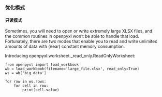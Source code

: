 ### 优化模式

#### 只读模式

Sometimes, you will need to open or write extremely large XLSX files, and the common routines in openpyxl won’t be able to handle that load. Fortunately, there are two modes that enable you to read and write unlimited amounts of data with (near) constant memory consumption.

Introducing openpyxl.worksheet._read_only.ReadOnlyWorksheet:

```
from openpyxl import load_workbook
wb = load_workbook(filename='large_file.xlsx', read_only=True)
ws = wb['big_data']

for row in ws.rows:
    for cell in row:
        print(cell.value)
```

